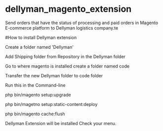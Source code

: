 # dellyman_magento_extension
Send orders that have the status of processing and paid orders in Magento E-commerce platform to Dellyman logistics company.te

#How to install Dellyman extension

Create a folder named 'Dellyman'

Add Shipping folder from Repository in the Dellyman folder

Go to where magento is installed create a folder named code

Transfer the new Dellyman folder to code folder

Run this in the Command-line

php bin/magento setup:upgrade

php bin/magetno setup:static-content:deploy

php bin/magento cache:flush


Dellyman Extension will be installed Check your menu.
